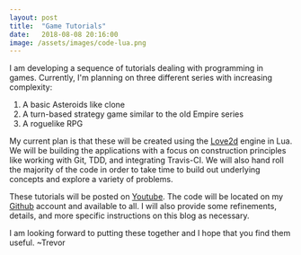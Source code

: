 ```yaml
---
layout: post
title:  "Game Tutorials"
date:   2018-08-08 20:16:00 
image: /assets/images/code-lua.png
---
```


I am developing a sequence of tutorials dealing with programming in games.
Currently, I'm planning on three different series with increasing 
complexity:

1. A basic Asteroids like clone
1. A turn-based strategy game similar to the old Empire series
1. A roguelike RPG

My current plan is that these will be created using the [Love2d](https://love2d.org/) engine
in Lua. We will be building the applications with a focus on construction principles
like working with Git, TDD, and integrating Travis-CI. We will also hand roll the majority
of the code in order to take time to build out underlying concepts and explore
a variety of problems.

These tutorials will be posted on [Youtube](https://www.youtube.com/channel/UCh8slcmx8aXUYhKGOYkduOQ).
The code will be located on my [Github](https://github.com/tredfern) account and
available to all. I will also provide some refinements, details, and more specific
instructions on this blog as necessary.

I am looking forward to putting these together and I hope that you find them useful.
~Trevor
